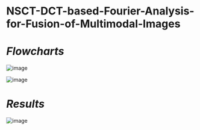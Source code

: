 # NSCT-DCT-based-Fourier-Analysis-for-Fusion-of-Multimodal-Images

# **_Flowcharts_**

![image](https://user-images.githubusercontent.com/81149819/226160437-06c84eed-74eb-4233-a855-1a9c91e6ee8a.png)

![image](https://user-images.githubusercontent.com/81149819/226160445-b21e6b9b-e3ac-4142-b350-7bfd887b21f1.png)

# **_Results_**

![image](https://user-images.githubusercontent.com/81149819/226160467-c4e5222b-cb04-477e-a228-0f34ea5244e1.png)

